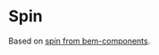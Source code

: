 # Spin

Based on [spin from bem-components](https://github.com/bem/bem-components/blob/v2/common.blocks/spin/spin.en.md).
